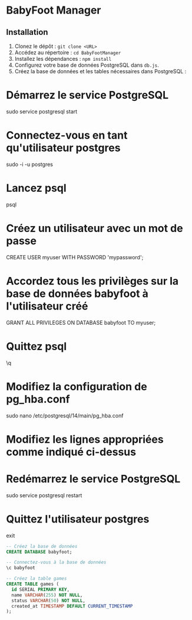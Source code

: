# BabyFoot Manager

## Installation

1. Clonez le dépôt : `git clone <URL>`
2. Accédez au répertoire : `cd BabyFootManager`
3. Installez les dépendances : `npm install`
4. Configurez votre base de données PostgreSQL dans `db.js`.
5. Créez la base de données et les tables nécessaires dans PostgreSQL :


# Démarrez le service PostgreSQL
sudo service postgresql start

# Connectez-vous en tant qu'utilisateur postgres
sudo -i -u postgres

# Lancez psql
psql

# Créez un utilisateur avec un mot de passe
CREATE USER myuser WITH PASSWORD 'mypassword';

# Accordez tous les privilèges sur la base de données babyfoot à l'utilisateur créé
GRANT ALL PRIVILEGES ON DATABASE babyfoot TO myuser;

# Quittez psql
\q

# Modifiez la configuration de pg_hba.conf
sudo nano /etc/postgresql/14/main/pg_hba.conf

# Modifiez les lignes appropriées comme indiqué ci-dessus

# Redémarrez le service PostgreSQL
sudo service postgresql restart

# Quittez l'utilisateur postgres
exit

```sql
-- Créez la base de données
CREATE DATABASE babyfoot;

-- Connectez-vous à la base de données
\c babyfoot

-- Créez la table games
CREATE TABLE games (
  id SERIAL PRIMARY KEY,
  name VARCHAR(255) NOT NULL,
  status VARCHAR(50) NOT NULL,
  created_at TIMESTAMP DEFAULT CURRENT_TIMESTAMP
);
